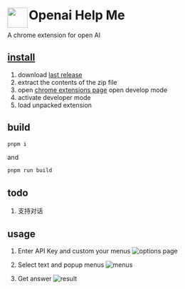 # <img src="public/icons/icon_48.png" width="45" align="left"> Openai Help Me

A chrome extension for open AI

## [install](https://bashvlas.com/blog/install-chrome-extension-in-developer-mode/)
1. download [last release](https://github.com/yangxin9003/openai-help-me/releases/latest)
2. extract the contents of the zip file
3. open [chrome extensions page](chrome://extensions/) open develop mode
4. activate developer mode
5. load unpacked extension

## build

```sh
pnpm i
```

and

```sh
pnpm run build
```

## todo

1. 支持对话

## usage

1. Enter API Key and custom your menus
   ![options page](./readme-assets/options.png)

2. Select text and popup menus
   ![menus](./readme-assets/menu.png)

3. Get answer
   ![result](./readme-assets/result.png)
